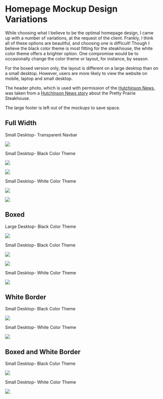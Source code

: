 # Homepage Mockup Design Variations

While choosing what I believe to be the optimal homepage design, I came up with a number of variations, at the request of the client. Frankly, I think all of these options are beautiful, and choosing one is difficult! Though I believe the black color theme is most fitting for the steakhouse, the white color theme offers a brighter option. One compromise would be to occasionally change the color theme or layout, for instance, by season.<br>

For the boxed version only, the layout is different on a large desktop than on a small desktop. However, users are more likely to view the website on mobile, laptop and small desktop.<br>

The header photo, which is used with permission of the [Hutchinson News](http://www.hutchnews.com), was taken from a [Hutchinson News story](http://www.hutchnews.com/projects/progress/progress-a-small-town-s-prairie-survival-rodeo-just-part/article_3d11eaba-435c-5be2-8716-47b73a5e7558.html) about the Pretty Prairie Steakhouse. 

The large footer is left out of the mockups to save space.

## Full Width

Small Desktop- Transparent Navbar

![](images/mockup-variations/laptop-no-navbar.jpg)

Small Desktop- Black Color Theme

![](images/mockup-variations/small-desktop-black-theme-full-width.jpg)

![](images/mockup-variations/mobile-black-theme-full-width.jpg)

Small Desktop- White Color Theme

![](images/mockup-variations/small-desktop-white-theme-full-width.jpg)

![](images/mockup-variations/mobile-white-theme-full-width.jpg)

## Boxed

Large Desktop- Black Color Theme

![](images/mockup-variations/large-desktop-black-theme-boxed.jpg)

Small Desktop- Black Color Theme

![](images/mockup-variations/small-desktop-black-theme-boxed.jpg)

![](images/mockup-variations/mobile-black-theme-boxed.jpg)

Small Desktop- White Color Theme

![](images/mockup-variations/small-desktop-white-theme-boxed.jpg)

## White Border

Small Desktop- Black Color Theme

![](images/mockup-variations/small-desktop-black-theme-white-border.jpg)

Small Desktop- White Color Theme

![](images/mockup-variations/small-desktop-white-theme-white-border.jpg)

## Boxed and White Border

Small Desktop- Black Color Theme

![](images/mockup-variations/small-desktop-black-theme-boxed-and-white-border.jpg)

Small Desktop- White Color Theme

![](images/mockup-variations/small-desktop-white-theme-boxed-and-white-border.jpg)
